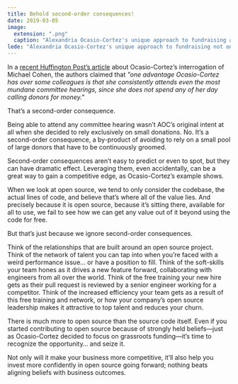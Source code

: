 ```yaml
---
title: Behold second-order consequences!
date: 2019-03-05
image:
  extension: ".png"
  caption: "Alexandria Ocasio-Cortez's unique approach to fundraising also allows her to spend more time supporting fellow democrat candidtes like Kerri Evelyn Harris pictured here."
lede: "Alexandria Ocasio-Cortez's unique approach to fundraising not only sets her apart in Congress but also highlights the unexpected benefits of second-order consequences—a concept that proves equally transformative in the realm of open source software, where the true value lies beyond the code itself."
---
```


In a [recent Huffington Post’s article][huffpost-article] about Ocasio-Cortez’s interrogation of Michael Cohen, the authors claimed that _"one advantage Ocasio-Cortez has over some colleagues is that she consistently attends even the most mundane committee hearings, since she does not spend any of her day calling donors for money."_

That’s a second-order consequence.

Being able to attend any committee hearing wasn’t AOC’s original intent at all when she decided to rely exclusively on small donations. No. It’s a second-order consequence, a by-product of avoiding to rely on a small pool of large donors that have to be continuously groomed.

Second-order consequences aren’t easy to predict or even to spot, but they can have dramatic effect. Leveraging them, even accidentally, can be a great way to gain a competitive edge, as Ocasio-Cortez’s example shows.

When we look at open source, we tend to only consider the codebase, the actual lines of code, and believe that’s where all of the value lies. And precisely because it is open source, because it’s sitting there, available for all to use, we fail to see how we can get any value out of it beyond using the code for free.

But that’s just because we ignore second-order consequences.

Think of the relationships that are built around an open source project.
Think of the network of talent you can tap into when you’re faced with a weird performance issue… or have a position to fill.
Think of the soft-skills your team hones as it drives a new feature forward, collaborating with engineers from all over the world.
Think of the free training your new hire gets as their pull request is reviewed by a senior engineer working for a competitor.
Think of the increased efficiency your team gets as a result of this free training and network,
or how your company’s open source leadership makes it attractive to top talent and reduces your churn.

There is much more to open source than the source code itself.
Even if you started contributing to open source because of strongly held beliefs—just as Ocasio-Cortez decided to focus on grassroots funding—it’s time to recognize the opportunity… and seize it.

Not only will it make your business more competitive, it’ll also help you invest more confidently in open source going forward; nothing beats aligning beliefs with business outcomes.

[huffpost-article]: https://www.huffpost.com/entry/alexandria-ocasio-cortez-mastered-michael-cohen-testimony-preparation-staff_n_5c78605ee4b0de0c3fbf4eb9